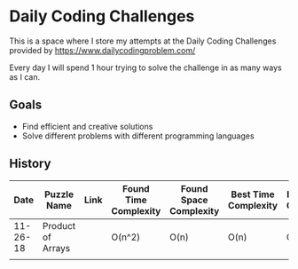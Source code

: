 # Daily Coding Challenges
This is a space where I store my attempts at the Daily Coding Challenges provided by https://www.dailycodingproblem.com/

Every day I will spend 1 hour trying to solve the challenge in as many ways as I can.

## Goals
* Find efficient and creative solutions
* Solve different problems with different programming languages

## History
| Date | Puzzle Name | Link | Found Time Complexity | Found Space Complexity | Best Time Complexity | Best Space Complexity |
|------|-------------|------|-----------------------|------------------------|----------------------|-----------------------|
| 11-26-18 |   Product of Arrays          |      |         O(n^2) | O(n) | O(n) | O(n) |
|      |             |      |                       |                        |                      |                       |
